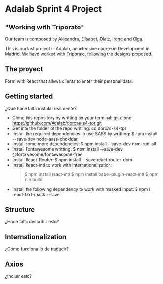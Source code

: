 # Adalab Sprint 4 Project
## "Working with Triporate"

Our team is composed by [Alexandra](https://www.linkedin.com/in/alexandrafront/), [Elísabet](https://www.linkedin.com/in/elisabet-andreu-soldado/), [Olatz](https://www.linkedin.com/in/olatz-aranzabe-developer/), [Irene](https://www.linkedin.com/in/irenemateoh-frontend/) and [Olga](https://www.linkedin.com/in/ojuanferrero/).


This is our last project in Adalab, an intensive course in Development in Madrid. We have worked with [Triporate](https://triporate.com/), following the designs proposed.
  
## The proyect

Form with React that allows clients to enter their personal data.

## Getting started

¿Qué hace falta instalar realmente?

- Clone this repository by writting on your terminal: git clone https://github.com/Adalab/dorcas-s4-tpr.git
- Get into the folder of the repo writting: cd dorcas-s4-tpr
- Install the required dependencies to use SASS by writting: $ npm install --save-dev node-sass-chokidar
- Install some more dependencies: $ npm install --save-dev npm-run-all
- Install Fontawesome writting: $ npm install --save-dev @fortawesome/fontawesome-free
- Install React-Router: $ npm install —save react-router-dom
- Install React-intl to work with internationalization:
  >   $ npm install react-intl
      $ npm install babel-plugin-react-intl
      $ npm run build
- Install the following dependency to work with masked input: $ npm i react-text-mask --save

## Structure
¿Hace falta describir esto?

## Internationalization
¿Cómo funciona lo de traducir?

## Axios

¿Incluir esto?
